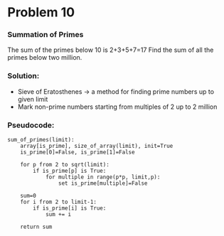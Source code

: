 # Problem 10

### Summation of Primes

The sum of the primes below 10 is 2+3+5+7=17
Find the sum of all the primes below two million.

### Solution:
- Sieve of Eratosthenes -> a method for finding prime numbers up to given limit
- Mark non-prime numbers starting from multiples of 2 up to 2 million

### Pseudocode:
```
sum_of_primes(limit):
    array[is_prime], size_of_array(limit), init=True
    is_prime[0]=False, is_prime[1]=False

    for p from 2 to sqrt(limit):
        if is_prime[p] is True:
            for multiple in range(p*p, limit,p):
                set is_prime[multiple]=False

    sum=0
    for i from 2 to limit-1:
        if is_prime[i] is True:
            sum += i

    return sum
```


